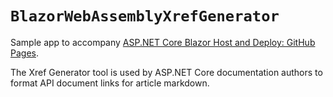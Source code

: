 # `BlazorWebAssemblyXrefGenerator`

Sample app to accompany [ASP.NET Core Blazor Host and Deploy: GitHub Pages](https://learn.microsoft.com/aspnet/core/blazor/host-and-deploy/webassembly#github-pages).

The Xref Generator tool is used by ASP.NET Core documentation authors to format API document links for article markdown.
